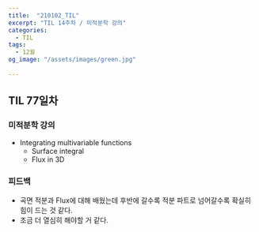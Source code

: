 ```yaml
---
title:  "210102_TIL"
excerpt: "TIL 14주차 / 미적분학 강의"
categories:
  - TIL
tags:
  - 12월
og_image: "/assets/images/green.jpg"
  
---
```

## TIL 77일차

### 미적분학 강의

- Integrating multivariable functions
  - Surface integral
  - Flux in 3D

### 피드백
- 곡면 적분과 Flux에 대해 배웠는데 후반에 갈수록 적분 파트로 넘어갈수록 확실히 힘이 드는 것 같다.
- 조금 더 열심히 해야할 거 같다.